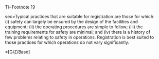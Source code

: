 Ti=Footnote 19

sec=Typical practices that are suitable for registration are those for which: (i) safety can largely be ensured by the design of the facilities and equipment; (ii) the operating procedures are simple to follow; (iii) the training requirements for safety are minimal; and (iv) there is a history of few problems relating to safety in operations. Registration is best suited to those practices for which operations do not vary significantly.

=[G/Z/Base]